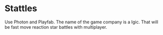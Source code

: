 # Stattles
Use Photon and Playfab.
The name of the game company is a Igic.
That will be fast move reaction star battles with multiplayer.
